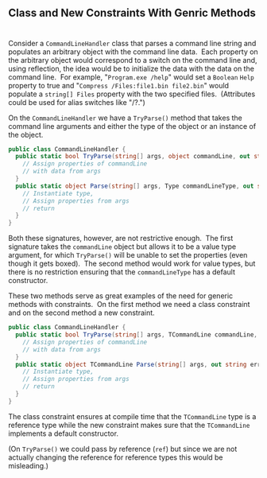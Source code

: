## Class and New Constraints With Genric Methods
#
Consider a ``` CommandLineHandler ``` class that parses a command line string and populates an arbitrary object with the command line data.  Each property on the arbitrary object would correspond to a switch on the command line and, using reflection, the idea would be to initialize the data with the data on the command line.  For example, "``` Program.exe /help ```" would set a ``` Boolean ``` ``` Help ``` property to true and "``` Compress /Files:file1.bin file2.bin ```" would populate a ``` string[] Files ``` property with the two specified files.  (Attributes could be used for alias switches like "/?.")

On the ``` CommandLineHandler ``` we have a ``` TryParse() ``` method that takes the command line arguments and either the type of the object or an instance of the object.

```csharp
public class CommandLineHandler {
  public static bool TryParse(string[] args, object commandLine, out string errorMessage) {
    // Assign properties of commandLine 
    // with data from args  
  }
  public static object Parse(string[] args, Type commandLineType, out string errorMessage) {
    // Instantiate type, 
    // Assign properties from args 
    // return
  }
}
```

Both these signatures, however, are not restrictive enough.  The first signature takes the ``` commandLine ``` object but allows it to be a value type argument, for which ``` TryParse() ``` will be unable to set the properties (even though it gets boxed).  The second method would work for value types, but there is no restriction ensuring that the ``` commandLineType ``` has a default constructor.

These two methods serve as great examples of the need for generic methods with constraints.  On the first method we need a class constraint and on the second method a new constraint.

```csharp
public class CommandLineHandler {
  public static bool TryParse(string[] args, TCommandLine commandLine, out string errorMessage) where TCommandLine: class {
    // Assign properties of commandLine 
    // with data from args  
  }
  public static object TCommandLine Parse(string[] args, out string errorMessage) where TCommandLine: new() {
    // Instantiate type, 
    // Assign properties from args 
    // return  
  }
}
```

The class constraint ensures at compile time that the ``` TCommandLine ``` type is a reference type while the new constraint makes sure that the ``` TCommandLine ``` implements a default constructor.

(On ``` TryParse() ``` we could pass by reference (``` ref ```) but since we are not actually changing the reference for reference types this would be misleading.)
